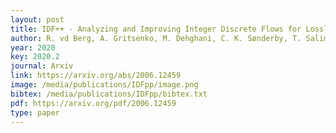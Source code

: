 ```yaml
--- 
layout: post
title: IDF++ - Analyzing and Improving Integer Discrete Flows for Lossless Compression
author: R. vd Berg, A. Gritsenko, M. Dehghani, C. K. Sønderby, T. Salimans
year: 2020
key: 2020.2
journal: Arxiv
link: https://arxiv.org/abs/2006.12459
image: /media/publications/IDFpp/image.png
bibtex: /media/publications/IDFpp/bibtex.txt
pdf: https://arxiv.org/pdf/2006.12459
type: paper
---
```

